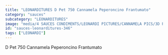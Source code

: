 ```yaml
---
title: "LEONARDITURES D Pet 750 Cannamela Peperoncino Frantumato"
category: "sauces"
subcategory: "LEONARDITURES"
image: "media/4 SAUCES CONDIMENTS/LEONARDI PICTURES/CANNAMELA PICS/3D PET 750 CANNAMELA PEPERONCINO FRANTUMATO.jpg"
id: "sauces-leonarditures-346"
tags: ["LEONARDI"]
---
```


D Pet 750 Cannamela Peperoncino Frantumato

